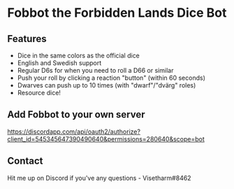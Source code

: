 # Fobbot the Forbidden Lands Dice Bot

## Features
* Dice in the same colors as the official dice
* English and Swedish support
* Regular D6s for when you need to roll a D66 or similar
* Push your roll by clicking a reaction "button" (within 60 seconds)
* Dwarves can push up to 10 times (with "dwarf"/"dvärg" roles)
* Resource dice!

## Add Fobbot to your own server
https://discordapp.com/api/oauth2/authorize?client_id=545345647390490640&permissions=280640&scope=bot

## Contact
Hit me up on Discord if you've any questions - Visetharm#8462
